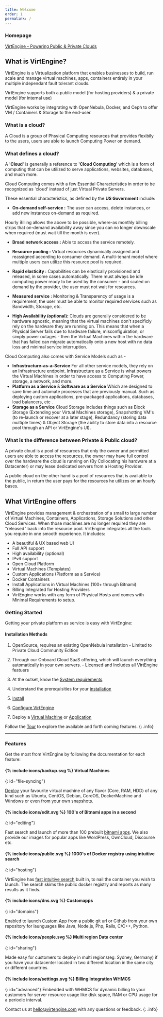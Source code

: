```yaml
---
title: Welcome
order: 1
permalink: /
---
```


### Homepage

[VirtEngine - Powering Public & Private Clouds](http://virtengine.com)


## What is VirtEngine?

VirtEngine is a Virtualization platform that enables businesses to build, run scale and manage virtual machines, apps, containers entirely in your multiple independant fault tolerant clouds.

VirtEngine supports both a public model (for hosting providers) & a private model (for internal use)

VirtEngine works by integrating with OpenNebula, Docker, and Ceph to offer VM / Containers & Storage to the end-user.

### What is a cloud?

A Cloud is a group of Phsyical Computing resources that provides flexibily to the users, users are able to launch Computing Power on demand.

### What defines a cloud?

A '**Cloud**' is generally a reference to '**Cloud Computing**' which is a form of computing that can be utilized to serve applications, websites, databases, and much more.

Cloud Computing comes with a few Essential Characteristics in order to be recognized as 'cloud' instead of just Virtual Private Servers.

These essential characteristics, as defined by the **US Government** include:

- **On-demand self-service :**
The user can access, delete instances, or add new instances on-demand as required.

Hourly Billing allows the above to be possible, where-as monthly billing strips that on-demand availability away since you can no longer downscale when required (must wait till the month is over).

- **Broad network access :**
Able to access the service remotely.

- **Resource pooling :**
Virtual resources dynamically assigned and reassigned according to consumer demand. A multi-tenant model where multiple users can utilize this resource pool is required.

- **Rapid elasticity :**
Capabilities can be elastically provisioned and released, in some cases automatically. There must always be idle computing power ready to be used by the consumer - and scaled on demand by the provider, the user must not wait for resources.

- **Measured service :**
Monitoring & Transparency of usage is a requirement, the user must be able to monitor required services such as Bandwidth, Storage, etc.

- **High Availability (optional):**
Clouds are generally considered to be hardware agnostic, meaning that the virtual machines don't specificly rely on the hardware they are running on. 
This means that when a Physical Server fails due to hardware failure, misconfiguiration, or simply power outages - then the Virtual Machines within the hardware that has failed can migrate automatically
onto a new host with no data loss and minimal service interruption. 

Cloud Computing also comes with Service Models such as -

- **Infrastructure-as-a-Service**
For all other service models, they rely on an Infrastructure endpoint. Infrastructure as a Service is what powers the Virtual Machines in order to have access to Computing Power, storage, a network, and more.
- **Platform as a Service** & **Software as a Service**
Which are designed to save time and automate processes that are previously manual. Such as deploying custom applications, pre-packaged applications, databases, load balancers, etc .
- **Storage as a Service**
Cloud Storage includes things such as Block Storage (Extending your Virtual Machines storage), Snapshotting VM's (to re-launch or recover at a later stage), Redundancy (storing data multiple times) & Object Storage (the ability to store data into a resource pool through an API or VirtEngine's UI).

### What is the difference between Private & Public cloud?

A private cloud is a pool of resources that only the owner and permitted users are able to access the resources, the owner may have full control over the hardware the cloud is running on (By Collocating his hardware at a Datacenter) or may 
lease dedicated servers from a Hosting Provider. 

A public cloud on the other hand is a pool of resources that is available to the public, in return the user pays for the resources he utilizes on an hourly bases.

## What VirtEngine offers

VirtEngine provides management & orchestration of a small to large number of Virtual Machines, Containers, Applications, Storage Solutions and other Cloud Services.  When those machines are no longer required they are "released" back into the resource pool. VirtEngine integrates all the tools you require in one smooth experience. It includes:

- A beautiful & UX based web UI
- Full API support
- High availability (optional)
- IPv6 support
- Open Cloud Platform
- Virtual Machines (Templates)
- Custom Applications (Platform as a Service)
- Docker Containers
- Install Applications in Virtual Machines (100+ through Bitnami)
- Billing Integrated for Hosting Providers
- VirtEngine works with any form of Physical Hosts and comes with Minimal Requirements to setup.

### Getting Started

Getting your private platform as service is easy with VirtEngine:

#### Installation Methods
1. OpenSource, requires an existing OpenNebula installation - Limited to Private Cloud Community Edition
2. Through our Onboard Cloud SaaS offering, which will launch everything automatically in your own servers. - Licensed and Includes all VirtEngine featuers

1. At the outset, know the [System requirements](/gettingstarted/system_requirements/)
2. Understand the prerequisities for your [installation](/installation/prequisites/)
3. [Install](/installation/VirtEngine/)
4. [Configure VirtEngine](/configuration/VirtEngine)
5. Deploy a [Virtual Machine](/machines/deploying/) or [Application](/customapps/deploying)

Follow the [Tour](/overview/tour/) to explore the available and forth coming features.
{: .info}

---

### Features

Get the most from VirtEngine by following the documentation for each feature:

#### {% include icons/backup.svg %} Virtual Machines
{: id="file-syncing"}

[Deploy](machines/deploying) your favourite virtual machine of any flavor (Core, RAM, HDD) of any kind such as Ubuntu, CentOS, Debian, CoreOS, DockerMachine and Windows or even from your own snapshots.

#### {% include icons/edit.svg %} 100's of Bitnami apps in a second
{: id="editing"}

Fast search and launch of more than 100 prebuilt [bitnami apps](/prepackagedapps/deploying/). We also provide our images for popular apps like WordPress, OwnCloud, Discourse etc.

#### {% include icons/public.svg %} 1000's of Docker registry using intuitive search
{: id="hosting"}

VirtEngine has [fast intuitive search](containers/deploying) built in, to nail the container you wish to launch. The search skims the public docker registry and reports as many results  as it finds.

#### {% include icons/dns.svg %} Customapps
{: id="domains"}

Enabled to launch [Custom App](/customapps/deploying/) from a public git url or Github from your own repository for launguages like Java, Node.js, Php, Rails, C/C++, Python.

#### {% include icons/people.svg %} Multi region  Data center
{: id="sharing"}

Made easy for customers to deploy in multi regions(eg: Sydney, Germany) if you have your datacenter located in two different location in the same city or different countries.

#### {% include icons/settings.svg %} Billing Integration WHMCS
{: id="advanced"}
Embedded with WHMCS for dynamic billing to your customers for server resource usage like disk space, RAM or CPU usage for a periodic interval.

Contact us at [hello@virtengine.com](mailto:hello@virtengine.com) with any questions or feedback.
{: .info}

